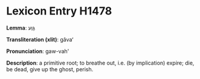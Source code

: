# Lexicon Entry H1478

**Lemma**: גָּוַע

**Transliteration (xlit)**: gâvaʻ

**Pronunciation**: gaw-vah'

**Description**:
a primitive root; to breathe out, i.e. (by implication) expire; die, be dead, give up the ghost, perish.
